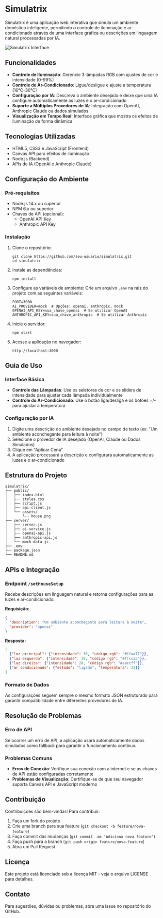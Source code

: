 # Simulatrix

Simulatrix é uma aplicação web interativa que simula um ambiente doméstico inteligente, permitindo o controle de iluminação e ar-condicionado através de uma interface gráfica ou descrições em linguagem natural processadas por IA.

![Simulatrix Interface](https://via.placeholder.com/800x500)

## Funcionalidades

- **Controle de Iluminação**: Gerencie 3 lâmpadas RGB com ajustes de cor e intensidade (0-99%)
- **Controle de Ar-Condicionado**: Ligue/desligue e ajuste a temperatura (16°C-30°C)
- **Configuração por IA**: Descreva o ambiente desejado e deixe que uma IA configure automaticamente as luzes e o ar-condicionado
- **Suporte a Múltiplos Provedores de IA**: Integração com OpenAI, Anthropic Claude ou dados simulados
- **Visualização em Tempo Real**: Interface gráfica que mostra os efeitos de iluminação de forma dinâmica

## Tecnologias Utilizadas

- HTML5, CSS3 e JavaScript (Frontend)
- Canvas API para efeitos de iluminação
- Node.js (Backend)
- APIs de IA (OpenAI e Anthropic Claude)

## Configuração do Ambiente

### Pré-requisitos

- Node.js 14.x ou superior
- NPM 6.x ou superior
- Chaves de API (opcional):
  - OpenAI API Key
  - Anthropic API Key

### Instalação

1. Clone o repositório:
   ```
   git clone https://github.com/seu-usuario/simulatrix.git
   cd simulatrix
   ```

2. Instale as dependências:
   ```
   npm install
   ```

3. Configure as variáveis de ambiente:
   Crie um arquivo `.env` na raiz do projeto com as seguintes variáveis:
   ```
   PORT=3000
   AI_PROVIDER=mock  # Opções: openai, anthropic, mock
   OPENAI_API_KEY=sua_chave_openai  # Se utilizar OpenAI
   ANTHROPIC_API_KEY=sua_chave_anthropic  # Se utilizar Anthropic
   ```

4. Inicie o servidor:
   ```
   npm start
   ```

5. Acesse a aplicação no navegador:
   ```
   http://localhost:3000
   ```

## Guia de Uso

### Interface Básica

- **Controle das Lâmpadas**: Use os seletores de cor e os sliders de intensidade para ajustar cada lâmpada individualmente
- **Controle do Ar-Condicionado**: Use o botão liga/desliga e os botões +/- para ajustar a temperatura

### Configuração por IA

1. Digite uma descrição do ambiente desejado no campo de texto (ex: "Um ambiente aconchegante para leitura à noite")
2. Selecione o provedor de IA desejado (OpenAI, Claude ou Dados Simulados)
3. Clique em "Aplicar Cena"
4. A aplicação processará a descrição e configurará automaticamente as luzes e o ar-condicionado

## Estrutura do Projeto

```
simulatrix/
├── public/
│   ├── index.html
│   ├── styles.css
│   ├── script.js
│   ├── api-client.js
│   └── assets/
│       └── house.png
├── server/
│   ├── server.js
│   ├── ai-service.js
│   ├── openai-api.js
│   ├── anthropic-api.js
│   └── mock-data.js
├── .env
├── package.json
└── README.md
```

## APIs e Integração

### Endpoint `/setHouseSetup`

Recebe descrições em linguagem natural e retorna configurações para as luzes e ar-condicionado.

**Requisição:**
```json
{
  "description": "Um ambiente aconchegante para leitura à noite",
  "provider": "openai"
}
```

**Resposta:**
```json
[
  {"luz principal": {"intensidade": 30, "código rgb": "#ffaa77"}},
  {"luz esquerda": {"intensidade": 15, "código rgb": "#ffccaa"}},
  {"luz direita": {"intensidade": 20, "código rgb": "#aaccff"}},
  {"ar condicionado": {"estado": "ligado", "temperatura": 23}}
]
```

### Formato de Dados

As configurações seguem sempre o mesmo formato JSON estruturado para garantir compatibilidade entre diferentes provedores de IA.

## Resolução de Problemas

### Erro de API
Se ocorrer um erro de API, a aplicação usará automaticamente dados simulados como fallback para garantir o funcionamento contínuo.

### Problemas Comuns
- **Erros de Conexão**: Verifique sua conexão com a internet e se as chaves de API estão configuradas corretamente
- **Problemas de Visualização**: Certifique-se de que seu navegador suporta Canvas API e JavaScript moderno

## Contribuição

Contribuições são bem-vindas! Para contribuir:

1. Faça um fork do projeto
2. Crie uma branch para sua feature (`git checkout -b feature/nova-feature`)
3. Faça commit das mudanças (`git commit -am 'Adiciona nova feature'`)
4. Faça push para a branch (`git push origin feature/nova-feature`)
5. Abra um Pull Request

## Licença

Este projeto está licenciado sob a licença MIT - veja o arquivo LICENSE para detalhes.

## Contato

Para sugestões, dúvidas ou problemas, abra uma issue no repositório do GitHub.
